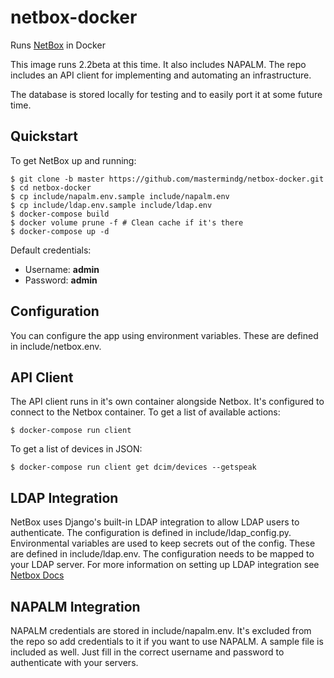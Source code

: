 # netbox-docker

Runs [NetBox](https://github.com/digitalocean/netbox) in Docker

This image runs 2.2beta at this time. It also includes NAPALM. The repo includes an API client for implementing and automating an infrastructure.

The database is stored locally for testing and to easily port it at some future time.

## Quickstart

To get NetBox up and running:

```
$ git clone -b master https://github.com/mastermindg/netbox-docker.git
$ cd netbox-docker
$ cp include/napalm.env.sample include/napalm.env
$ cp include/ldap.env.sample include/ldap.env
$ docker-compose build
$ docker volume prune -f # Clean cache if it's there
$ docker-compose up -d
```

Default credentials:

* Username: **admin**
* Password: **admin**

## Configuration

You can configure the app using environment variables. These are defined in include/netbox.env.

## API Client

The API client runs in it's own container alongside Netbox. It's configured to connect to the Netbox container. To get a list of available actions:

```
$ docker-compose run client
```

To get a list of devices in JSON:

```
$ docker-compose run client get dcim/devices --getspeak
```

## LDAP Integration

NetBox uses Django's built-in LDAP integration to allow LDAP users to authenticate. The configuration is defined in include/ldap_config.py. Environmental variables are used to keep secrets out of the config. These are defined in include/ldap.env. The configuration needs to be mapped to your LDAP server. For more information on setting up LDAP integration see [Netbox Docs](https://netbox.readthedocs.io/en/latest/installation/ldap/)


## NAPALM Integration

NAPALM credentials are stored in include/napalm.env. It's excluded from the repo so add credentials to it if you want to use NAPALM. A sample file is included as well. Just fill in the correct username and password to authenticate with your servers.